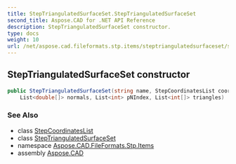 ```yaml
---
title: StepTriangulatedSurfaceSet.StepTriangulatedSurfaceSet
second_title: Aspose.CAD for .NET API Reference
description: StepTriangulatedSurfaceSet constructor. 
type: docs
weight: 10
url: /net/aspose.cad.fileformats.stp.items/steptriangulatedsurfaceset/steptriangulatedsurfaceset/
---
```

## StepTriangulatedSurfaceSet constructor

```csharp
public StepTriangulatedSurfaceSet(string name, StepCoordinatesList coordinates, int pNMax, 
    List<double[]> normals, List<int> pNIndex, List<int[]> triangles)
```

### See Also

* class [StepCoordinatesList](../../stepcoordinateslist/)
* class [StepTriangulatedSurfaceSet](../)
* namespace [Aspose.CAD.FileFormats.Stp.Items](../../../aspose.cad.fileformats.stp.items/)
* assembly [Aspose.CAD](../../../)


